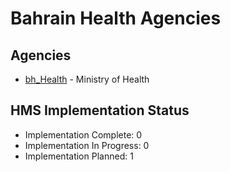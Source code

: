 # Bahrain Health Agencies

## Agencies

- [bh_Health](bh_Health/index.md) - Ministry of Health

## HMS Implementation Status

- Implementation Complete: 0
- Implementation In Progress: 0
- Implementation Planned: 1
